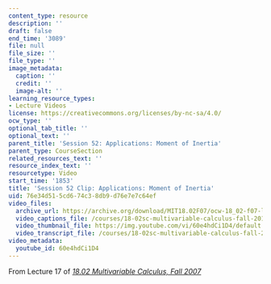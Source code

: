 ```yaml
---
content_type: resource
description: ''
draft: false
end_time: '3089'
file: null
file_size: ''
file_type: ''
image_metadata:
  caption: ''
  credit: ''
  image-alt: ''
learning_resource_types:
- Lecture Videos
license: https://creativecommons.org/licenses/by-nc-sa/4.0/
ocw_type: ''
optional_tab_title: ''
optional_text: ''
parent_title: 'Session 52: Applications: Moment of Inertia'
parent_type: CourseSection
related_resources_text: ''
resource_index_text: ''
resourcetype: Video
start_time: '1853'
title: 'Session 52 Clip: Applications: Moment of Inertia'
uid: 76e34d51-5cd6-74c3-8db9-d76e7e7c64ef
video_files:
  archive_url: https://archive.org/download/MIT18.02F07/ocw-18_02-f07-lec17_300k.mp4
  video_captions_file: /courses/18-02sc-multivariable-calculus-fall-2010/60e4hdCi1D4_captions.vtt
  video_thumbnail_file: https://img.youtube.com/vi/60e4hdCi1D4/default.jpg
  video_transcript_file: /courses/18-02sc-multivariable-calculus-fall-2010/60e4hdCi1D4_transcript.pdf
video_metadata:
  youtube_id: 60e4hdCi1D4
---
```

From Lecture 17 of [_18.02 Multivariable Calculus, Fall 2007_](/courses/18-02-multivariable-calculus-fall-2007/video_galleries/video-lectures)